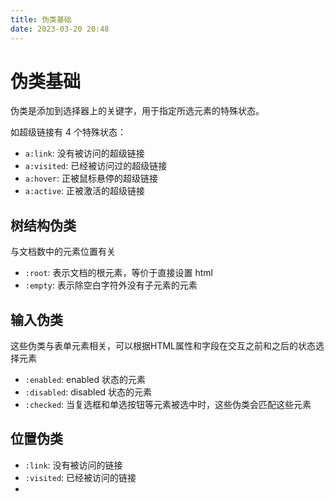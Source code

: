 ```yaml
---
title: 伪类基础
date: 2023-03-20 20:48
---
```

# 伪类基础

伪类是添加到选择器上的关键字，用于指定所选元素的特殊状态。

如超级链接有 4 个特殊状态：

- `a:link`: 没有被访问的超级链接
- `a:visited`: 已经被访问过的超级链接
- `a:hover`:  正被鼠标悬停的超级链接
- `a:active`: 正被激活的超级链接

## 树结构伪类

与文档数中的元素位置有关

- `:root`: 表示文档的根元素，等价于直接设置 html
- `:empty`: 表示除空白字符外没有子元素的元素

## 输入伪类
这些伪类与表单元素相关，可以根据HTML属性和字段在交互之前和之后的状态选择元素

- `:enabled`: enabled 状态的元素
- `:disabled`: disabled 状态的元素
- `:checked`: 当复选框和单选按钮等元素被选中时，这些伪类会匹配这些元素

## 位置伪类

- `:link`: 没有被访问的链接
- `:visited`: 已经被访问的链接
- 
